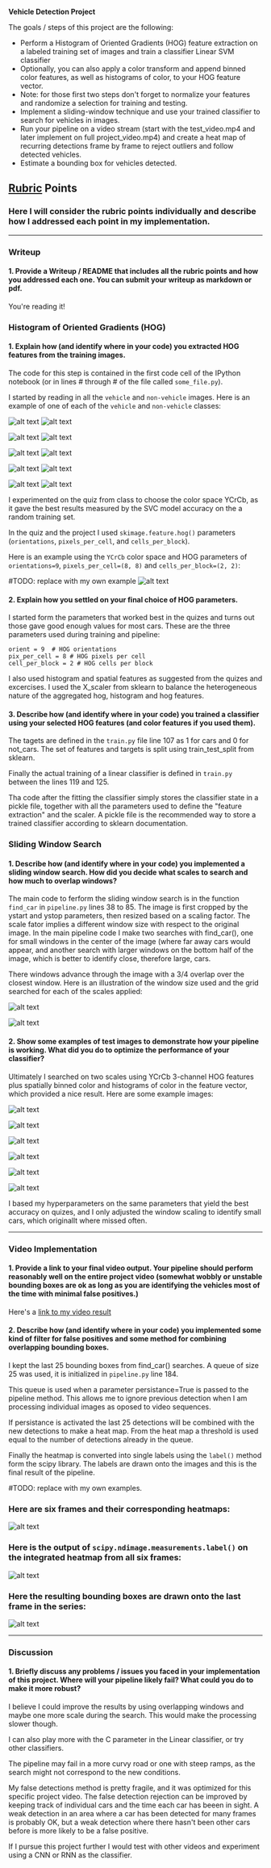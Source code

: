 **Vehicle Detection Project**

The goals / steps of this project are the following:

* Perform a Histogram of Oriented Gradients (HOG) feature extraction on a labeled training set of images and train a classifier Linear SVM classifier
* Optionally, you can also apply a color transform and append binned color features, as well as histograms of color, to your HOG feature vector. 
* Note: for those first two steps don't forget to normalize your features and randomize a selection for training and testing.
* Implement a sliding-window technique and use your trained classifier to search for vehicles in images.
* Run your pipeline on a video stream (start with the test_video.mp4 and later implement on full project_video.mp4) and create a heat map of recurring detections frame by frame to reject outliers and follow detected vehicles.
* Estimate a bounding box for vehicles detected.

[//]: # (Image References)

[hog_o1]: ./output_images/hog/original_test1.jpg "Original test1"
[hog_t1]: ./output_images/hog/hog_test1.jpg      "hog test1"

[win_1]: ./output_images/win_search/test1.jpg "Sliding window on test1"
[win_small_1]: ./output_images/win_search/small_test1.jpg      "Small sliding window on test1"

[detect_win_1]: ./output_images/detected/detected_test1.jpg "Detected windows on test1"
[detect_win_2]: ./output_images/detected/detected_test2.jpg "Detected windows on test2"
[detect_win_3]: ./output_images/detected/detected_test3.jpg "Detected windows on test3"
[detect_win_4]: ./output_images/detected/detected_test4.jpg "Detected windows on test4"
[detect_win_5]: ./output_images/detected/detected_test5.jpg "Detected windows on test5"
[detect_win_6]: ./output_images/detected/detected_test6.jpg "Detected windows on test6"

[data_car_0]: ./data/vehicles/GTI_Far/image0000.png "car data 0"
[data_car_1]: ./data/vehicles/GTI_Left/image0009.png "car data 1"
[data_car_2]: ./data/vehicles/GTI_Left/image0010.png "car data 2"
[data_car_3]: ./data/vehicles/GTI_MiddleClose/image0000.png "car data 3"
[data_car_4]: ./data/vehicles/GTI_Right/image0000.png "car data 4"

[data_notcar_0]: ./data/non-vehicles/Extras/extra1.png "notcar data 0"
[data_notcar_1]: ./data/non-vehicles/Extras/extra100.png "notcar data 1"
[data_notcar_2]: ./data/non-vehicles/Extras/extra2.png "notcar data 2"
[data_notcar_3]: ./data/non-vehicles/Extras/extra3.png "notcar data 3"
[data_notcar_4]: ./data/non-vehicles/Extras/extra4.png "notcar data 4"

[image1]: ./examples/car_not_car.png
[image2]: ./examples/HOG_example.jpg
[image3]: ./examples/sliding_windows.jpg
[image4]: ./examples/sliding_window.jpg
[image5]: ./examples/bboxes_and_heat.png
[image6]: ./examples/labels_map.png
[image7]: ./examples/output_bboxes.png
[video1]: ./project_video.mp4

## [Rubric](https://review.udacity.com/#!/rubrics/513/view) Points
### Here I will consider the rubric points individually and describe how I addressed each point in my implementation.  

---
### Writeup

#### 1. Provide a Writeup / README that includes all the rubric points and how you addressed each one.  You can submit your writeup as markdown or pdf.

You're reading it!

### Histogram of Oriented Gradients (HOG)

#### 1. Explain how (and identify where in your code) you extracted HOG features from the training images.

The code for this step is contained in the first code cell of the IPython notebook (or in lines # through # of the file called `some_file.py`).  

I started by reading in all the `vehicle` and `non-vehicle` images.  Here is an example of one of each of the `vehicle` and `non-vehicle` classes:

![alt text][data_car_0]        ![alt text][data_notcar_0]

![alt text][data_car_1]        ![alt text][data_notcar_1]

![alt text][data_car_2]        ![alt text][data_notcar_2]

![alt text][data_car_3]        ![alt text][data_notcar_3]

![alt text][data_car_4]        ![alt text][data_notcar_4]


I experimented on the quiz from class to choose the color space YCrCb, as it gave the best results measured by the SVC model accuracy on the a random training set. 

In the quiz and the project I used  `skimage.feature.hog()` parameters (`orientations`, `pixels_per_cell`, and `cells_per_block`).  

Here is an example using the `YCrCb` color space and HOG parameters of `orientations=9`, `pixels_per_cell=(8, 8)` and `cells_per_block=(2, 2)`:

#TODO: replace with my own example
![alt text][image2]

#### 2. Explain how you settled on your final choice of HOG parameters.

I started form the parameters that worked best in the quizes and turns out those gave good enough values for most cars. These are the three parameters used during training and pipeline:

```
orient = 9  # HOG orientations
pix_per_cell = 8 # HOG pixels per cell
cell_per_block = 2 # HOG cells per block
```

I also used histogram and spatial features as suggested from the quizes and excercises. I used the X_scaler from sklearn to balance the heterogeneous nature of the aggregated hog, histogram and hog features.

#### 3. Describe how (and identify where in your code) you trained a classifier using your selected HOG features (and color features if you used them).

The tagets are defined in the `train.py` file line 107 as 1 for cars and 0 for not_cars. The set of features and targets is split using train_test_split from sklearn. 

Finally the actual training of a linear classifier is defined in `train.py` between the lines 119 and 125.

Tha code after the fitting the classifier simply stores the classifier state in a pickle file, together with all the parameters used to define the "feature extraction" and the scaler. A pickle file is the recommended way to store a trained classifier according to sklearn documentation. 

### Sliding Window Search

#### 1. Describe how (and identify where in your code) you implemented a sliding window search.  How did you decide what scales to search and how much to overlap windows?

The main code to ferform the sliding window search is in the function `find_car` in `pipeline.py` lines 38 to 85. The image is first cropped by the ystart and ystop parameters, then resized based on a scaling factor. The scale fator implies a different window size with respect to the original image. In the main pipeline code I make two searches with find_car(), one for small windows in the center of the image (where far away cars would appear, and another search with larger windows on the bottom half of the image, which is better to identify close, therefore large, cars.

There windows advance through the image with a 3/4 overlap over the closest window.  Here is an illustration of the window size used and the grid searched for each of the scales applied:

![alt text][win_1]


![alt text][win_small_1]

#### 2. Show some examples of test images to demonstrate how your pipeline is working.  What did you do to optimize the performance of your classifier?

Ultimately I searched on two scales using YCrCb 3-channel HOG features plus spatially binned color and histograms of color in the feature vector, which provided a nice result.  Here are some example images:

![alt text][detect_win_1]

![alt text][detect_win_2]

![alt text][detect_win_3]

![alt text][detect_win_4]

![alt text][detect_win_5]

![alt text][detect_win_6]

I based my hyperparameters on the same parameters that yield the best accuracy on quizes, and I only adjusted the window scaling to identify small cars, which originallt where missed often.

---

### Video Implementation

#### 1. Provide a link to your final video output.  Your pipeline should perform reasonably well on the entire project video (somewhat wobbly or unstable bounding boxes are ok as long as you are identifying the vehicles most of the time with minimal false positives.)
Here's a [link to my video result](./project_video.mp4)


#### 2. Describe how (and identify where in your code) you implemented some kind of filter for false positives and some method for combining overlapping bounding boxes.

I kept the last 25 bounding boxes from find_car() searches. A queue of size 25 was used, it is initialized in `pipeline.py` line 184.

This queue is used when a parameter persistance=True is passed to the pipeline method. This allows me to ignore previous detection when I am processing individual images as oposed to video sequences. 

If persistance is activated the last 25 detections will be combined with the new detections to make a heat map. From the heat map a threshold is used equal to the number of detections already in the queue.

Finally the heatmap is converted into single labels using the `label()` method form the scipy library. The labels are drawn onto the images and this is the final result of the pipeline.

#TODO: replace with my own examples.
### Here are six frames and their corresponding heatmaps:

![alt text][image5]

### Here is the output of `scipy.ndimage.measurements.label()` on the integrated heatmap from all six frames:
![alt text][image6]

### Here the resulting bounding boxes are drawn onto the last frame in the series:
![alt text][image7]



---

### Discussion

#### 1. Briefly discuss any problems / issues you faced in your implementation of this project.  Where will your pipeline likely fail?  What could you do to make it more robust?

I believe I could improve the results by using overlapping windows and maybe one more scale during the search. This would make the processing slower though. 

I can also play more with the C parameter in the Linear classifier, or try other classifiers.

The pipeline may fail in a more curvy road or one with steep ramps, as the search might not correspond to the new conditions. 

My false detections method is pretty fragile, and it was optimized for this specific project video. The false detection rejection can be improved by keeping track of individual cars and the time each car has beeen in sight. A weak detection in an area where a car has been detected for many frames is probably OK, but a weak detection where there hasn't been other cars before is more likely to be a false positive.

If I pursue this project further I would test with other videos and experiment using a CNN or RNN as the classifier.
